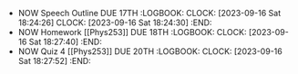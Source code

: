 - NOW Speech Outline DUE 17TH
  :LOGBOOK:
  CLOCK: [2023-09-16 Sat 18:24:26]
  CLOCK: [2023-09-16 Sat 18:24:30]
  :END:
- NOW Homework [[Phys253]] DUE 18TH
  :LOGBOOK:
  CLOCK: [2023-09-16 Sat 18:27:40]
  :END:
- NOW Quiz 4 [[Phys253]] DUE 20TH
  :LOGBOOK:
  CLOCK: [2023-09-16 Sat 18:27:52]
  :END: